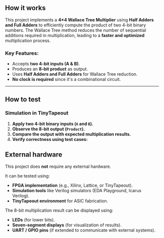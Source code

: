 <!---

This file is used to generate your project datasheet. Please fill in the information below and delete any unused
sections.

You can also include images in this folder and reference them in the markdown. Each image must be less than
512 kb in size, and the combined size of all images must be less than 1 MB.
-->
## How it works

This project implements a **4×4 Wallace Tree Multiplier** using **Half Adders and Full Adders** to efficiently compute the product of two 4-bit binary numbers. The Wallace Tree method reduces the number of sequential additions required in multiplication, leading to a **faster and optimized** multiplication process.

### **Key Features:**
- Accepts **two 4-bit inputs (A & B)**.
- Produces an **8-bit product** as output.
- Uses **Half Adders and Full Adders** for Wallace Tree reduction.
- **No clock is required** since it's a combinational circuit.

---

## How to test

### **Simulation in TinyTapeout**
1. **Apply two 4-bit binary inputs (`A` and `B`).**
2. **Observe the 8-bit output (`Product`).**
3. **Compare the output with expected multiplication results.**
4. **Verify correctness using test cases:**


## External hardware

This project does **not** require any external hardware.

It can be tested using:
- **FPGA implementation** (e.g., Xilinx, Lattice, or TinyTapeout).
- **Simulation tools** like Verilog simulators (EDA Playground, Icarus Verilog).
- **TinyTapeout environment** for ASIC fabrication.

The 8-bit multiplication result can be displayed using:
- **LEDs** (for lower bits).
- **Seven-segment displays** (for visualization of results).
- **UART / GPIO pins** (if extended to communicate with external systems).
